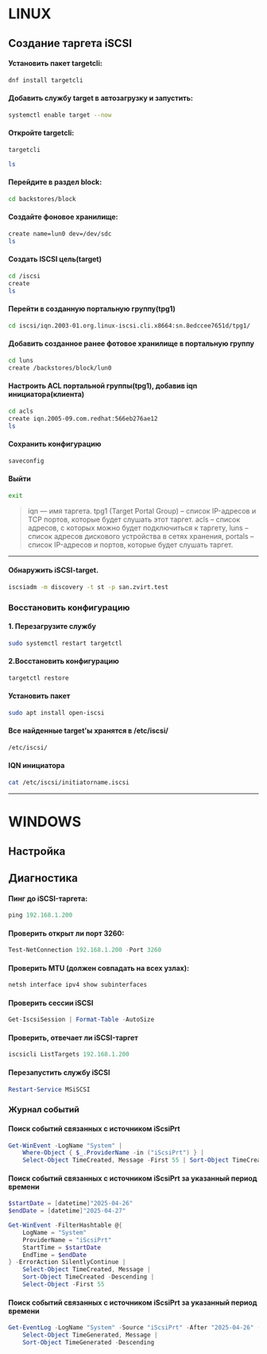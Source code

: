 # LINUX

## Создание таргета iSCSI

#### Установить пакет targetcli:

```bash
dnf install targetcli
```

#### Добавить службу target в автозагрузку и запустить:

```bash
systemctl enable target --now
```

#### Откройте targetcli:

```bash
targetcli
```
```bash
ls
```

#### Перейдите в раздел block:

```bash
cd backstores/block
```

#### Создайте фоновое хранилище:

```bash
create name=lun0 dev=/dev/sdc
ls
```

#### Создать ISCSI цель(target)

```bash
cd /iscsi
create
ls
```

#### Перейти в созданную портальную группу(tpg1)
```bash
cd iscsi/iqn.2003-01.org.linux-iscsi.cli.x8664:sn.8edccee7651d/tpg1/
```

#### Добавить созданное ранее фотовое хранилище в портальную группу

```bash
cd luns
create /backstores/block/lun0
```

#### Настроить ACL портальной группы(tpg1), добавив iqn инициатора(клиента)

```bash
cd acls
create iqn.2005-09.com.redhat:566eb276ae12
ls
```

#### Сохранить конфигурацию

```bash
saveconfig 
```

#### Выйти

```bash
exit 
```

> iqn — имя таргета.
> tpg1 (Target Portal Group) – список IP-адресов и TCP портов, которые будет слушать этот таргет.
> acls – список адресов, с которых можно будет подключиться к таргету,
> luns – список адресов дискового устройства в сетях хранения,
> portals – список IP-адресов и портов, которые будет слушать таргет.


----

#### Обнаружить iSCSI-target.
```bash
iscsiadm -m discovery -t st -p san.zvirt.test
```

### Восстановить конфигурацию
#### 1. Перезагрузите службу
```bash
sudo systemctl restart targetctl
```

#### 2.Восстановить конфигурацию
```bash
targetctl restore
```


#### Установить пакет
```bash
sudo apt install open-iscsi
```

#### Все найденные target'ы хранятся в /etc/iscsi/
```bash
/etc/iscsi/
```

#### IQN инициатора
```bash
cat /etc/iscsi/initiatorname.iscsi
```


----

# WINDOWS
## Настройка



## Диагностика

#### Пинг до iSCSI-таргета:
```powershell
ping 192.168.1.200
```

#### Проверить открыт ли порт 3260:
```powershell
Test-NetConnection 192.168.1.200 -Port 3260
```

#### Проверить MTU (должен совпадать на всех узлах):
```powershell
netsh interface ipv4 show subinterfaces
```

#### Проверить сессии iSCSI
```powershell
Get-IscsiSession | Format-Table -AutoSize
```

#### Проверить, отвечает ли iSCSI-таргет
```powershell
iscsicli ListTargets 192.168.1.200
```

#### Перезапустить службу iSCSI
```powershell
Restart-Service MSiSCSI
```

### Журнал событий

#### Поиск событий связанных с источником iScsiPrt
```powershell
Get-WinEvent -LogName "System" | 
    Where-Object { $_.ProviderName -in ("iScsiPrt") } | 
    Select-Object TimeCreated, Message -First 55 | Sort-Object TimeCreated -Descending
```

#### Поиск событий связанных с источником iScsiPrt за указанный период времени
```powershell
$startDate = [datetime]"2025-04-26"
$endDate = [datetime]"2025-04-27"

Get-WinEvent -FilterHashtable @{
    LogName = "System"
    ProviderName = "iScsiPrt"
    StartTime = $startDate
    EndTime = $endDate
} -ErrorAction SilentlyContinue | 
    Select-Object TimeCreated, Message | 
    Sort-Object TimeCreated -Descending | 
    Select-Object -First 55
```

#### Поиск событий связанных с источником iScsiPrt за указанный период времени
```powershell
Get-EventLog -LogName "System" -Source "iScsiPrt" -After "2025-04-26" -Before "2025-04-27" | 
    Select-Object TimeGenerated, Message | 
    Sort-Object TimeGenerated -Descending
```
